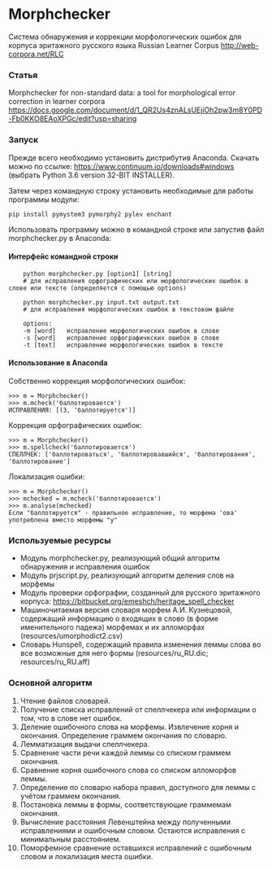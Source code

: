 # Morphchecker     
Система обнаружения и коррекции морфологических ошибок для корпуса эритажного русского языка Russian Learner Corpus http://web-corpora.net/RLC

### Статья
Morphchecker for non-standard data: a tool for morphological error correction in learner corpora https://docs.google.com/document/d/1_QR2Us4znALsUEjiOh2pw3m8Y0PD-Fb0KKO8EAoXPGc/edit?usp=sharing

### Запуск
Прежде всего необходимо установить дистрибутив Anaconda. Скачать можно по ссылке: https://www.continuum.io/downloads#windows (выбрать Python 3.6 version 32-BIT INSTALLER).

Затем через командную строку установить необходимые для работы программы модули:
```
pip install pymystem3 pymorphy2 pylev enchant
```
Использовать программу можно в командной строке или запустив файл morphchecker.py в Anaconda:

#### Интерфейс командной строки
```
    python morphchecker.py [option1] [string]    
    # для исправления орфографических или морфологических ошибок в слове или тексте (определяется с помощью options)    
    
    python morphchecker.py input.txt output.txt
    # для исправления морфологических ошибок в текстовом файле 
    
    options:
    -m [word]   исправление морфологических ошибок в слове
    -s [word]   исправление орфографичкских ошибок в слове
    -t [text]   исправление морфологических ошибок в тексте

```
#### Использование в Anaconda
Собственно коррекция морфологических ошибок:
```
>>> m = Morphchecker()
>>> m.mcheck('баллотировается')
ИСПРАВЛЕНИЯ: [(3, 'баллотируется')]
```

Коррекция орфографических ошибок:
```
>>> m = Morphchecker()
>>> m.spellcheck('баллотировается')
СПЕЛЛЧЕК: ['баллотироваться', 'баллотировавшийся', 'баллотирования', 'баллотирование']
```

Локализация ошибки:
```
>>> m = Morphchecker()
>>> mchecked = m.mcheck('баллотировается')
>>> m.analyse(mchecked)
Если "баллотируется" - правильное исправление, то морфема 'ова' употреблена вместо морфемы "у"
```

### Используемые ресурсы
- Модуль morphchecker.py, реализующий общий алгоритм обнаружения и исправления ошибок
- Модуль prjscript.py, реализующий алгоритм деления слов на морфемы
- Модуль проверки орфографии, созданный для русского эритажного корпуса: https://bitbucket.org/emeshch/heritage_spell_checker
- Машиночитаемая версия словаря морфем А.И. Кузнецовой, содержащий информацию о входящих в слово (в форме именительного падежа) морфемах и их алломорфах (resources/umorphodict2.csv)
- Словарь Hunspell, содержащий правила изменения леммы слова во все возможные для него формы (resources/ru_RU.dic; resources/ru_RU.aff)


### Основной алгоритм
1. Чтение файлов словарей. 
2. Получение списка исправлений от спеллчекера или информации о том, что в слове нет ошибок.
3. Деление ошибочного слова на морфемы. Извлечение корня и окончания. Определение граммем окончания по словарю.
4. Лемматизация выдачи спеллчекера.
5. Сравнение части речи каждой леммы со списком граммем окончания. 
6. Сравнение корня ошибочного слова со списком алломорфов леммы. 
7. Определение по словарю набора правил, доступного для леммы с учётом граммем окончания.
8. Постановка леммы в формы, соответствующие граммемам окончания.
9. Вычисление расстояния Левенштейна между полученными исправлениями и ошибочным словом. Остаются исправления с минимальным расстоянием.
10. Поморфемное сравнение оставшихся исправлений с ошибочным словом и локализация места ошибки.
